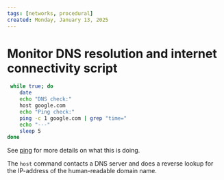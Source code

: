 ```yaml
---
tags: [networks, procedural]
created: Monday, January 13, 2025
---
```


# Monitor DNS resolution and internet connectivity script

```bash
 while true; do
    date
    echo "DNS check:"
    host google.com
    echo "Ping check:"
    ping -c 1 google.com | grep "time="
    echo "---"
    sleep 5
done
```

See [ping](Ping.md) for more details on what this is doing.

The `host` command contacts a DNS server and does a reverse lookup for the
IP-address of the human-readable domain name.
